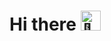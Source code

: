 <div>
  <h1>
   Hi there <img src="https://fonts.gstatic.com/s/e/notoemoji/latest/1f44b_1f3fc/512.gif" alt="👋" width="32" height="32">
  </h1>
</div>
<!--
**caymenp/caymenp** is a ✨ _special_ ✨ repository because its `README.md` (this file) appears on your GitHub profile.
